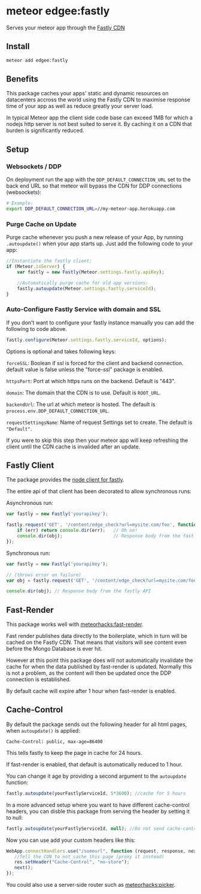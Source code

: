 meteor edgee:fastly
===================

Serves your meteor app through the [Fastly CDN](http://fastly.com)

## Install

```bash
meteor add edgee:fastly
```

## Benefits

This package caches your apps' static and dynamic resources on datacenters
accross the world using the Fastly CDN to maximise response time of your app
as well as reduce greatly your server load.

In typical Meteor app the client side code base can exceed 1MB for which a
nodejs http server is not best suited to serve it. By caching it on a CDN that
burden is significantly reduced.

## Setup

### Websockets / DDP
On deployment run the app with the `DDP_DEFAULT_CONNECTION_URL` set to the back
end URL so that meteor will bypass the CDN for DDP connections (websockets):

```bash
# Example:
export DDP_DEFAULT_CONNECTION_URL=//my-meteor-app.herokuapp.com
```

### Purge Cache on Update

Purge cache whenever you push a new release of your App, by running
`.autoupdate()` when your app starts up. Just add the following code to your
app:

```JavaScript
//Instantiate the fastly client:
if (Meteor.isServer) {
    var fastly = new Fastly(Meteor.settings.fastly.apiKey);

    //Automatically purge cache for old app versions:
    fastly.autoupdate(Meteor.settings.fastly.serviceId);
}
```

### Auto-Configure Fastly Service with domain and SSL

If you don't want to configure your fastly instance manually you can add the
following to code above.

```JavaScript
fastly.configure(Meteor.settings.fastly.serviceId, options);
```

Options is optional and takes following keys:

`forceSSL`: Boolean if ssl is forced for the client and backend connection.
default value is false unless the "force-ssl" package is enabled.

`httpsPort`: Port at which https runs on the backend. Default is "443".

`domain`: The domain that the CDN is to use. Default is `ROOT_URL`.

`backendUrl`: The url at which meteor is hosted. The default is
`process.env.DDP_DEFAULT_CONNECTION_URL`.

`requestSettingsName`: Name of request Settings set to create.
The default is `"Default"`.

If you were to skip this step then your meteor app will keep refreshing the
client until the CDN cache is invalided after an update.

## Fastly Client

The package provides the [node client for fastly](https://github.com/thisandagain/fastly).

The entire api of that client has been decorated to allow synchronous runs:

Asynchronous run:

```JavaScript
var fastly = new Fastly('yourapikey');

fastly.request('GET', '/content/edge_check?url=mysite.com/foo', function (err, obj) {
    if (err) return console.dir(err);   // Oh no!
    console.dir(obj);                   // Response body from the fastly API
});
```

Synchronous run:

```JavaScript
var fastly = new Fastly('yourapikey');

// (throws error on failure)
var obj = fastly.request('GET', '/content/edge_check?url=mysite.com/foo');

console.dir(obj); // Response body from the fastly API
```

## Fast-Render

This package works well with
[meteorhacks:fast-render](https://atmospherejs.com/meteorhacks/fast-render).

Fast render publishes data directly to the boilerplate, which in turn will be
cached on the Fastly CDN. That means that visitors will see content even before
the Mongo Database is ever hit.

However at this point this package does will not automatically invalidate the
cache for when the data published by fast-render is updated. Normally this is
not a problem, as the content will then be updated once the DDP connection is
established.

By default cache will expire after 1 hour when fast-render is enabled.

## Cache-Control

By default the package sends out the following header for all html pages, when
`autoupdate()` is applied:

```
Cache-Control: public, max-age=86400
```

This tells fastly to keep the page in cache for 24 hours.

If fast-render is enabled, that default is automatically reduced to 1 hour.

You can change it age by providing a second argument to the `autoupdate`
function:

```JavaScript
fastly.autoupdate(yourFastlyServiceId, 5*3600); //cache for 5 hours
```

In a more advanced setup where you want to have different cache-control headers,
you can disble this package from serving the header by setting it to null:

```JavaScript
fastly.autoupdate(yourFastlyServiceId, null); //Do not send cache-control headers
```

Now you can use add your custom headers like this:

```JavaScript
WebApp.connectHandlers.use("/someurl", function (request, response, next) {
   //Tell the CDN to not cache this page (proxy it instead)
   res.setHeader("Cache-Control", "no-store");
   next();
});
```

You could also use a server-side router such as
[meteorhacks:picker](https://atmospherejs.com/meteorhacks/picker).
